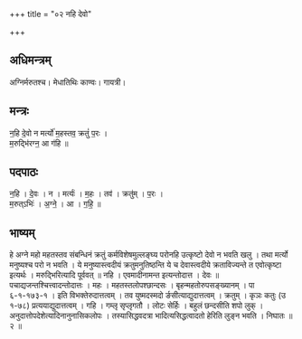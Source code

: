 +++
title = "०२ नहि देवो"

+++
## अधिमन्त्रम्
अग्निर्मरुतश्च। मेधातिथिः काण्वः। गायत्री।

## मन्त्रः
न॒हि दे॒वो न मर्त्यो॑ म॒हस्तव॒ क्रतुं॑ प॒रः ।  
म॒रुद्भि॑रग्न॒ आ ग॑हि ॥

## पदपाठः
न॒हि । दे॒वः । न । मर्त्यः॑ । म॒हः । तव॑ । क्रतु॑म् । प॒रः ।  
म॒रुत्ऽभिः॑ । अ॒ग्ने॒ । आ । ग॒हि॒ ॥

## भाष्यम्
हे अग्ने महो महतस्तव संबन्धिनं क्रतुं कर्मविशेषमुल्लङ्घ्य परोनहि उत्कृष्टो देवो न भवति खलु । तथा मर्त्यो मनुष्यश्च परो न भवति । ये मनुष्यास्त्वदीयं क्रतुमनुतिष्ठन्ति ये च देवास्त्वदीये क्रताविज्यन्ते त एवोत्कृष्टा इत्यर्थः । मरुद्भिरित्यादि पूर्ववत् ॥ नहि । एवमादीनामन्त इत्यन्तोदात्त । देवः ॥ पचाद्यजन्तश्चित्त्वादन्तोदात्तः । महः । महतस्तलोपश्छान्दसः । बृहन्महतोरुपसङ्ख्यानम् । पा ६-१-१७३-१ । इति विभक्तेरुदात्तत्वम् । तव युष्मदस्मदो र्ङसीत्याद्युदात्तत्वम् । क्रतुम् । कृञः कतुः (उ १-७८) प्रत्ययाद्युदात्तत्वम् । गहि । गम्लृ सृप्लृगतौ । लोटः सेर्हिः । बहुलं छन्दसीति शपो लुक् । अनुदात्तोपदेशेत्यादिनानुनासिकलोपः । तस्यासिद्धवदत्रा भादित्यसिद्धत्वादतो हेरिति लुङ्न भवति । निघातः ॥ २ ॥